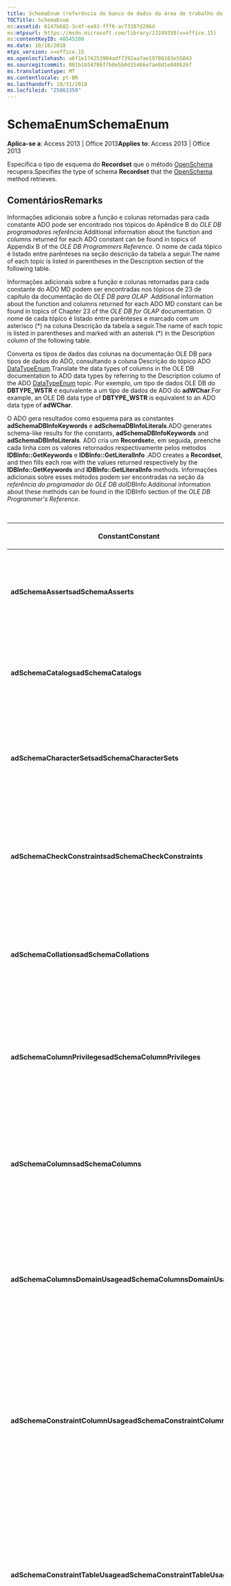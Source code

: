 ```yaml
---
title: SchemaEnum (referência de banco de dados da área de trabalho do Access)
TOCTitle: SchemaEnum
ms:assetid: 6147b682-3c4f-ea91-fff6-ac73107d206d
ms:mtpsurl: https://msdn.microsoft.com/library/JJ249359(v=office.15)
ms:contentKeyID: 48545208
ms.date: 10/18/2018
mtps_version: v=office.15
ms.openlocfilehash: a6f1e174253904adf7392aa7ae19786103e55843
ms.sourcegitcommit: 801b1b54786f7b0e5b0d35466e7ae8d1e840b26f
ms.translationtype: MT
ms.contentlocale: pt-BR
ms.lasthandoff: 10/31/2018
ms.locfileid: "25863350"
---
```

# <a name="schemaenum"></a><span data-ttu-id="d23ba-102">SchemaEnum</span><span class="sxs-lookup"><span data-stu-id="d23ba-102">SchemaEnum</span></span>

<span data-ttu-id="d23ba-103">**Aplica-se a**: Access 2013 | Office 2013</span><span class="sxs-lookup"><span data-stu-id="d23ba-103">**Applies to**: Access 2013 | Office 2013</span></span>

<span data-ttu-id="d23ba-104">Especifica o tipo de esquema do **Recordset** que o método [OpenSchema](openschema-method-ado.md) recupera.</span><span class="sxs-lookup"><span data-stu-id="d23ba-104">Specifies the type of schema **Recordset** that the [OpenSchema](openschema-method-ado.md) method retrieves.</span></span>

## <a name="remarks"></a><span data-ttu-id="d23ba-105">Comentários</span><span class="sxs-lookup"><span data-stu-id="d23ba-105">Remarks</span></span>

<span data-ttu-id="d23ba-106">Informações adicionais sobre a função e colunas retornadas para cada constante ADO pode ser encontrado nos tópicos do Apêndice B do *OLE DB programadores referência*.</span><span class="sxs-lookup"><span data-stu-id="d23ba-106">Additional information about the function and columns returned for each ADO constant can be found in topics of Appendix B of the *OLE DB Programmers Reference*.</span></span> <span data-ttu-id="d23ba-107">O nome de cada tópico é listado entre parênteses na seção descrição da tabela a seguir.</span><span class="sxs-lookup"><span data-stu-id="d23ba-107">The name of each topic is listed in parentheses in the Description section of the following table.</span></span>

<span data-ttu-id="d23ba-108">Informações adicionais sobre a função e colunas retornadas para cada constante do ADO MD podem ser encontradas nos tópicos de 23 de capítulo da documentação do *OLE DB para OLAP* .</span><span class="sxs-lookup"><span data-stu-id="d23ba-108">Additional information about the function and columns returned for each ADO MD constant can be found in topics of Chapter 23 of the *OLE DB for OLAP* documentation.</span></span> <span data-ttu-id="d23ba-109">O nome de cada tópico é listado entre parênteses e marcado com um asterisco (\*) na coluna Descrição da tabela a seguir.</span><span class="sxs-lookup"><span data-stu-id="d23ba-109">The name of each topic is listed in parentheses and marked with an asterisk (\*) in the Description column of the following table.</span></span>

<span data-ttu-id="d23ba-110">Converta os tipos de dados das colunas na documentação OLE DB para tipos de dados do ADO, consultando a coluna Descrição do tópico ADO [DataTypeEnum](datatypeenum.md).</span><span class="sxs-lookup"><span data-stu-id="d23ba-110">Translate the data types of columns in the OLE DB documentation to ADO data types by referring to the Description column of the ADO [DataTypeEnum](datatypeenum.md) topic.</span></span> <span data-ttu-id="d23ba-111">Por exemplo, um tipo de dados OLE DB do **DBTYPE\_WSTR** é equivalente a um tipo de dados de ADO do **adWChar**.</span><span class="sxs-lookup"><span data-stu-id="d23ba-111">For example, an OLE DB data type of **DBTYPE\_WSTR** is equivalent to an ADO data type of **adWChar**.</span></span>

<span data-ttu-id="d23ba-112">O ADO gera resultados como esquema para as constantes **adSchemaDBInfoKeywords** e **adSchemaDBInfoLiterals**.</span><span class="sxs-lookup"><span data-stu-id="d23ba-112">ADO generates schema-like results for the constants, **adSchemaDBInfoKeywords** and **adSchemaDBInfoLiterals**.</span></span> <span data-ttu-id="d23ba-113">ADO cria um **Recordset**e, em seguida, preenche cada linha com os valores retornados respectivamente pelos métodos **IDBInfo::GetKeywords** e **IDBInfo::GetLiteralInfo** .</span><span class="sxs-lookup"><span data-stu-id="d23ba-113">ADO creates a **Recordset**, and then fills each row with the values returned respectively by the **IDBInfo::GetKeywords** and **IDBInfo::GetLiteralInfo** methods.</span></span> <span data-ttu-id="d23ba-114">Informações adicionais sobre esses métodos podem ser encontradas na seção da *referência do programador do OLE DB do*IDBInfo.</span><span class="sxs-lookup"><span data-stu-id="d23ba-114">Additional information about these methods can be found in the IDBInfo section of the *OLE DB Programmer's Reference*.</span></span>

<br/>

<table>
<colgroup>
<col style="width: 25%" />
<col style="width: 25%" />
<col style="width: 25%" />
<col style="width: 25%" />
</colgroup>
<thead>
<tr class="header">
<th><p><span data-ttu-id="d23ba-115">Constant</span><span class="sxs-lookup"><span data-stu-id="d23ba-115">Constant</span></span></p></th>
<th><p><span data-ttu-id="d23ba-116">Valor</span><span class="sxs-lookup"><span data-stu-id="d23ba-116">Value</span></span></p></th>
<th><p><span data-ttu-id="d23ba-117">Descrição</span><span class="sxs-lookup"><span data-stu-id="d23ba-117">Description</span></span></p></th>
<th><p><span data-ttu-id="d23ba-118">Colunas de restrição</span><span class="sxs-lookup"><span data-stu-id="d23ba-118">Constraint columns</span></span></p></th>
</tr>
</thead>
<tbody>
<tr class="odd">
<td><p><span data-ttu-id="d23ba-119"><strong>adSchemaAsserts</strong></span><span class="sxs-lookup"><span data-stu-id="d23ba-119"><strong>adSchemaAsserts</strong></span></span></p></td>
<td><p><span data-ttu-id="d23ba-120">0</span><span class="sxs-lookup"><span data-stu-id="d23ba-120">0</span></span></p></td>
<td><p><span data-ttu-id="d23ba-121">Retorna as asserções definidas no catálogo, pertencentes a um usuário específico.
</span><span class="sxs-lookup"><span data-stu-id="d23ba-121">Returns the assertions defined in the catalog that are owned by a given user.</span></span> <span data-ttu-id="d23ba-122">(Conjunto de linhas ASSERTIONS)</span><span class="sxs-lookup"><span data-stu-id="d23ba-122">(ASSERTIONS Rowset)</span></span></p></td>
<td><p><span data-ttu-id="d23ba-123">CONSTRAINT_CATALOG</span><span class="sxs-lookup"><span data-stu-id="d23ba-123">CONSTRAINT_CATALOG</span></span><br />
<span data-ttu-id="d23ba-124">CONSTRAINT_SCHEMA</span><span class="sxs-lookup"><span data-stu-id="d23ba-124">CONSTRAINT_SCHEMA</span></span><br />
<span data-ttu-id="d23ba-125">CONSTRAINT_NAME</span><span class="sxs-lookup"><span data-stu-id="d23ba-125">CONSTRAINT_NAME</span></span></p></td>
</tr>
<tr class="even">
<td><p><span data-ttu-id="d23ba-126"><strong>adSchemaCatalogs</strong></span><span class="sxs-lookup"><span data-stu-id="d23ba-126"><strong>adSchemaCatalogs</strong></span></span></p></td>
<td><p><span data-ttu-id="d23ba-127">1</span><span class="sxs-lookup"><span data-stu-id="d23ba-127">1</span></span></p></td>
<td><p><span data-ttu-id="d23ba-128">Retorna os atributos físicos associados aos catálogos acessíveis do DBMS.
</span><span class="sxs-lookup"><span data-stu-id="d23ba-128">Returns the physical attributes associated with catalogs accessible from the DBMS.</span></span> <span data-ttu-id="d23ba-129">(Conjunto de linhas CATALOGS)</span><span class="sxs-lookup"><span data-stu-id="d23ba-129">(CATALOGS Rowset)</span></span></p></td>
<td><p><span data-ttu-id="d23ba-130">CATALOG_NAME</span><span class="sxs-lookup"><span data-stu-id="d23ba-130">CATALOG_NAME</span></span></p></td>
</tr>
<tr class="odd">
<td><p><span data-ttu-id="d23ba-131"><strong>adSchemaCharacterSets</strong></span><span class="sxs-lookup"><span data-stu-id="d23ba-131"><strong>adSchemaCharacterSets</strong></span></span></p></td>
<td><p><span data-ttu-id="d23ba-132">2</span><span class="sxs-lookup"><span data-stu-id="d23ba-132">2</span></span></p></td>
<td><p><span data-ttu-id="d23ba-133">Retorna os conjuntos de caracteres definidos no catálogo que estão acessíveis para um determinado usuário.
</span><span class="sxs-lookup"><span data-stu-id="d23ba-133">Returns the character sets defined in the catalog that are accessible to a given user.</span></span> <span data-ttu-id="d23ba-134">(Conjunto de linhas CHARACTER_SETS)</span><span class="sxs-lookup"><span data-stu-id="d23ba-134">(CHARACTER_SETS Rowset)</span></span></p></td>
<td><p><span data-ttu-id="d23ba-135">CHARACTER_SET_CATALOG</span><span class="sxs-lookup"><span data-stu-id="d23ba-135">CHARACTER_SET_CATALOG</span></span><br />
<span data-ttu-id="d23ba-136">CHARACTER_SET_SCHEMA</span><span class="sxs-lookup"><span data-stu-id="d23ba-136">CHARACTER_SET_SCHEMA</span></span><br />
<span data-ttu-id="d23ba-137">CHARACTER_SET_NAME</span><span class="sxs-lookup"><span data-stu-id="d23ba-137">CHARACTER_SET_NAME</span></span></p></td>
</tr>
<tr class="even">
<td><p><span data-ttu-id="d23ba-138"><strong>adSchemaCheckConstraints</strong></span><span class="sxs-lookup"><span data-stu-id="d23ba-138"><strong>adSchemaCheckConstraints</strong></span></span></p></td>
<td><p><span data-ttu-id="d23ba-139">5</span><span class="sxs-lookup"><span data-stu-id="d23ba-139">5</span></span></p></td>
<td><p><span data-ttu-id="d23ba-140">Retorna as restrições de verificação definidas no catálogo, pertencentes a um usuário específico.
</span><span class="sxs-lookup"><span data-stu-id="d23ba-140">Returns the check constraints defined in the catalog that are owned by a given user.</span></span> <span data-ttu-id="d23ba-141">(Conjunto de linhas CHECK_CONSTRAINTS)</span><span class="sxs-lookup"><span data-stu-id="d23ba-141">(CHECK_CONSTRAINTS Rowset)</span></span></p></td>
<td><p><span data-ttu-id="d23ba-142">CONSTRAINT_CATALOG</span><span class="sxs-lookup"><span data-stu-id="d23ba-142">CONSTRAINT_CATALOG</span></span><br />
<span data-ttu-id="d23ba-143">CONSTRAINT_SCHEMA</span><span class="sxs-lookup"><span data-stu-id="d23ba-143">CONSTRAINT_SCHEMA</span></span><br />
<span data-ttu-id="d23ba-144">CONSTRAINT_NAME</span><span class="sxs-lookup"><span data-stu-id="d23ba-144">CONSTRAINT_NAME</span></span></p></td>
</tr>
<tr class="odd">
<td><p><span data-ttu-id="d23ba-145"><strong>adSchemaCollations</strong></span><span class="sxs-lookup"><span data-stu-id="d23ba-145"><strong>adSchemaCollations</strong></span></span></p></td>
<td><p><span data-ttu-id="d23ba-146">3</span><span class="sxs-lookup"><span data-stu-id="d23ba-146">3</span></span></p></td>
<td><p><span data-ttu-id="d23ba-147">Retorna as coleções de caracteres definidas no catálogo que estão acessíveis para um determinado usuário.
</span><span class="sxs-lookup"><span data-stu-id="d23ba-147">Returns the character collations defined in the catalog that are accessible to a given user.</span></span> <span data-ttu-id="d23ba-148">(Conjunto de linhas COLLATIONS)</span><span class="sxs-lookup"><span data-stu-id="d23ba-148">(COLLATIONS Rowset)</span></span></p></td>
<td><p><span data-ttu-id="d23ba-149">COLLATION_CATALOG</span><span class="sxs-lookup"><span data-stu-id="d23ba-149">COLLATION_CATALOG</span></span><br />
<span data-ttu-id="d23ba-150">COLLATION_SCHEMA</span><span class="sxs-lookup"><span data-stu-id="d23ba-150">COLLATION_SCHEMA</span></span><br />
<span data-ttu-id="d23ba-151">COLLATION_NAME</span><span class="sxs-lookup"><span data-stu-id="d23ba-151">COLLATION_NAME</span></span></p></td>
</tr>
<tr class="even">
<td><p><span data-ttu-id="d23ba-152"><strong>adSchemaColumnPrivileges</strong></span><span class="sxs-lookup"><span data-stu-id="d23ba-152"><strong>adSchemaColumnPrivileges</strong></span></span></p></td>
<td><p><span data-ttu-id="d23ba-153">13</span><span class="sxs-lookup"><span data-stu-id="d23ba-153">13</span></span></p></td>
<td><p><span data-ttu-id="d23ba-154">Retorna, nas colunas das tabelas definidas no catálogo, os privilégios que estão disponíveis para um determinado usuário ou foram concedidos a ele.
</span><span class="sxs-lookup"><span data-stu-id="d23ba-154">Returns the privileges on columns of tables defined in the catalog that are available to, or granted by, a given user.</span></span> <span data-ttu-id="d23ba-155">(Conjunto de linhas COLUMN_PRIVILEGES)</span><span class="sxs-lookup"><span data-stu-id="d23ba-155">(COLUMN_PRIVILEGES Rowset)</span></span></p></td>
<td><p><span data-ttu-id="d23ba-156">TABLE_CATALOG</span><span class="sxs-lookup"><span data-stu-id="d23ba-156">TABLE_CATALOG</span></span><br />
<span data-ttu-id="d23ba-157">TABLE_SCHEMA</span><span class="sxs-lookup"><span data-stu-id="d23ba-157">TABLE_SCHEMA</span></span><br />
<span data-ttu-id="d23ba-158">TABLE_NAME</span><span class="sxs-lookup"><span data-stu-id="d23ba-158">TABLE_NAME</span></span><br />
<span data-ttu-id="d23ba-159">NOME DA COLUNA</span><span class="sxs-lookup"><span data-stu-id="d23ba-159">COLUMN_NAME</span></span><br />
<span data-ttu-id="d23ba-160">CONCEDEROU</span><span class="sxs-lookup"><span data-stu-id="d23ba-160">GRANTOR</span></span><br />
<span data-ttu-id="d23ba-161">RECEBEDOR DA PERMISSÃO</span><span class="sxs-lookup"><span data-stu-id="d23ba-161">GRANTEE</span></span></p></td>
</tr>
<tr class="odd">
<td><p><span data-ttu-id="d23ba-162"><strong>adSchemaColumns</strong></span><span class="sxs-lookup"><span data-stu-id="d23ba-162"><strong>adSchemaColumns</strong></span></span></p></td>
<td><p><span data-ttu-id="d23ba-163">4</span><span class="sxs-lookup"><span data-stu-id="d23ba-163">4</span></span></p></td>
<td><p><span data-ttu-id="d23ba-164">Retorna as colunas das tabelas (inclusive as exibições) definidas no catálogo que estão acessíveis para um determinado usuário.
</span><span class="sxs-lookup"><span data-stu-id="d23ba-164">Returns the columns of tables (including views) defined in the catalog that are accessible to a given user.</span></span> <span data-ttu-id="d23ba-165">(Conjunto de linhas COLUMNS)</span><span class="sxs-lookup"><span data-stu-id="d23ba-165">(COLUMNS Rowset)</span></span></p></td>
<td><p><span data-ttu-id="d23ba-166">TABLE_CATALOG</span><span class="sxs-lookup"><span data-stu-id="d23ba-166">TABLE_CATALOG</span></span><br />
<span data-ttu-id="d23ba-167">TABLE_SCHEMA</span><span class="sxs-lookup"><span data-stu-id="d23ba-167">TABLE_SCHEMA</span></span><br />
<span data-ttu-id="d23ba-168">TABLE_NAME</span><span class="sxs-lookup"><span data-stu-id="d23ba-168">TABLE_NAME</span></span><br />
<span data-ttu-id="d23ba-169">NOME DA COLUNA</span><span class="sxs-lookup"><span data-stu-id="d23ba-169">COLUMN_NAME</span></span></p></td>
</tr>
<tr class="even">
<td><p><span data-ttu-id="d23ba-170"><strong>adSchemaColumnsDomainUsage</strong></span><span class="sxs-lookup"><span data-stu-id="d23ba-170"><strong>adSchemaColumnsDomainUsage</strong></span></span></p></td>
<td><p><span data-ttu-id="d23ba-171">11</span><span class="sxs-lookup"><span data-stu-id="d23ba-171">11</span></span></p></td>
<td><p><span data-ttu-id="d23ba-172">Retorna as colunas definidas no catálogo que são dependentes de um domínio definido no catálogo e pertencem a um determinado usuário.
</span><span class="sxs-lookup"><span data-stu-id="d23ba-172">Returns the columns defined in the catalog that are dependent on a domain defined in the catalog and owned by a given user.</span></span> <span data-ttu-id="d23ba-173">(Conjunto de linhas COLUMN_DOMAIN_USAGE)</span><span class="sxs-lookup"><span data-stu-id="d23ba-173">(COLUMN_DOMAIN_USAGE Rowset)</span></span></p></td>
<td><p><span data-ttu-id="d23ba-174">DOMAIN_CATALOG</span><span class="sxs-lookup"><span data-stu-id="d23ba-174">DOMAIN_CATALOG</span></span><br />
<span data-ttu-id="d23ba-175">DOMAIN_SCHEMA</span><span class="sxs-lookup"><span data-stu-id="d23ba-175">DOMAIN_SCHEMA</span></span><br />
<span data-ttu-id="d23ba-176">NOME_DO_DOMÍNIO</span><span class="sxs-lookup"><span data-stu-id="d23ba-176">DOMAIN_NAME</span></span><br />
<span data-ttu-id="d23ba-177">NOME DA COLUNA</span><span class="sxs-lookup"><span data-stu-id="d23ba-177">COLUMN_NAME</span></span></p></td>
</tr>
<tr class="odd">
<td><p><span data-ttu-id="d23ba-178"><strong>adSchemaConstraintColumnUsage</strong></span><span class="sxs-lookup"><span data-stu-id="d23ba-178"><strong>adSchemaConstraintColumnUsage</strong></span></span></p></td>
<td><p><span data-ttu-id="d23ba-179">6</span><span class="sxs-lookup"><span data-stu-id="d23ba-179">6</span></span></p></td>
<td><p><span data-ttu-id="d23ba-180">Retorna as colunas usadas por restrições de referência, restrições exclusivas, restrições de verificação e asserções, definidas no catálogo e pertencentes a um usuário específico.
</span><span class="sxs-lookup"><span data-stu-id="d23ba-180">Returns the columns used by referential constraints, unique constraints, check constraints, and assertions, defined in the catalog and owned by a given user.</span></span> <span data-ttu-id="d23ba-181">(Conjunto de linhas CONSTRAINT_COLUMN_USAGE)</span><span class="sxs-lookup"><span data-stu-id="d23ba-181">(CONSTRAINT_COLUMN_USAGE Rowset)</span></span></p></td>
<td><p><span data-ttu-id="d23ba-182">TABLE_CATALOG</span><span class="sxs-lookup"><span data-stu-id="d23ba-182">TABLE_CATALOG</span></span><br />
<span data-ttu-id="d23ba-183">TABLE_SCHEMA</span><span class="sxs-lookup"><span data-stu-id="d23ba-183">TABLE_SCHEMA</span></span><br />
<span data-ttu-id="d23ba-184">TABLE_NAME</span><span class="sxs-lookup"><span data-stu-id="d23ba-184">TABLE_NAME</span></span><br />
<span data-ttu-id="d23ba-185">NOME DA COLUNA</span><span class="sxs-lookup"><span data-stu-id="d23ba-185">COLUMN_NAME</span></span></p></td>
</tr>
<tr class="even">
<td><p><span data-ttu-id="d23ba-186"><strong>adSchemaConstraintTableUsage</strong></span><span class="sxs-lookup"><span data-stu-id="d23ba-186"><strong>adSchemaConstraintTableUsage</strong></span></span></p></td>
<td><p><span data-ttu-id="d23ba-187">7</span><span class="sxs-lookup"><span data-stu-id="d23ba-187">7</span></span></p></td>
<td><p><span data-ttu-id="d23ba-188">Retorna as tabelas usadas por restrições de referência, restrições exclusivas, restrições de verificação e asserções, definidas no catálogo e pertencentes a um usuário específico.
</span><span class="sxs-lookup"><span data-stu-id="d23ba-188">Returns the tables that are used by referential constraints, unique constraints, check constraints, and assertions defined in the catalog and owned by a given user.</span></span> <span data-ttu-id="d23ba-189">(Conjunto de linhas CONSTRAINT_TABLE_USAGE)</span><span class="sxs-lookup"><span data-stu-id="d23ba-189">(CONSTRAINT_TABLE_USAGE Rowset)</span></span></p></td>
<td><p><span data-ttu-id="d23ba-190">TABLE_CATALOG</span><span class="sxs-lookup"><span data-stu-id="d23ba-190">TABLE_CATALOG</span></span><br />
<span data-ttu-id="d23ba-191">TABLE_SCHEMA</span><span class="sxs-lookup"><span data-stu-id="d23ba-191">TABLE_SCHEMA</span></span><br />
<span data-ttu-id="d23ba-192">TABLE_NAME</span><span class="sxs-lookup"><span data-stu-id="d23ba-192">TABLE_NAME</span></span></p></td>
</tr>
<tr class="odd">
<td><p><span data-ttu-id="d23ba-193"><strong>adSchemaCubes</strong></span><span class="sxs-lookup"><span data-stu-id="d23ba-193"><strong>adSchemaCubes</strong></span></span></p></td>
<td><p><span data-ttu-id="d23ba-194">32</span><span class="sxs-lookup"><span data-stu-id="d23ba-194">32</span></span></p></td>
<td><p><span data-ttu-id="d23ba-195">Retorna informações sobre os cubos disponíveis em um esquema (ou o catálogo se o provedor não oferecer suporte a esquemas).
</span><span class="sxs-lookup"><span data-stu-id="d23ba-195">Returns information about the available cubes in a schema (or the catalog, if the provider does not support schemas).</span></span> <span data-ttu-id="d23ba-196">(Conjunto de linhas CUBES\*)</span><span class="sxs-lookup"><span data-stu-id="d23ba-196">(CUBES Rowset\*)</span></span></p></td>
<td><p><span data-ttu-id="d23ba-197">CATALOG_NAME</span><span class="sxs-lookup"><span data-stu-id="d23ba-197">CATALOG_NAME</span></span><br />
<span data-ttu-id="d23ba-198">SCHEMA_NAME</span><span class="sxs-lookup"><span data-stu-id="d23ba-198">SCHEMA_NAME</span></span><br />
<span data-ttu-id="d23ba-199">CUBE_NAME</span><span class="sxs-lookup"><span data-stu-id="d23ba-199">CUBE_NAME</span></span></p></td>
</tr>
<tr class="even">
<td><p><span data-ttu-id="d23ba-200"><strong>adSchemaDBInfoKeywords</strong></span><span class="sxs-lookup"><span data-stu-id="d23ba-200"><strong>adSchemaDBInfoKeywords</strong></span></span></p></td>
<td><p><span data-ttu-id="d23ba-201">30</span><span class="sxs-lookup"><span data-stu-id="d23ba-201">30</span></span></p></td>
<td><p><span data-ttu-id="d23ba-202">Retorna uma lista de palavras-chave específicas do provedor.
</span><span class="sxs-lookup"><span data-stu-id="d23ba-202">Returns a list of provider-specific keywords.</span></span> <span data-ttu-id="d23ba-203">(IDBInfo::GetKeywords \*)</span><span class="sxs-lookup"><span data-stu-id="d23ba-203">(IDBInfo::GetKeywords \*)</span></span></p></td>
<td><p><span data-ttu-id="d23ba-204">&lt;Nenhum&gt;</span><span class="sxs-lookup"><span data-stu-id="d23ba-204">&lt;None&gt;</span></span></p></td>
</tr>
<tr class="odd">
<td><p><span data-ttu-id="d23ba-205"><strong>adSchemaDBInfoLiterals</strong></span><span class="sxs-lookup"><span data-stu-id="d23ba-205"><strong>adSchemaDBInfoLiterals</strong></span></span></p></td>
<td><p><span data-ttu-id="d23ba-206">31</span><span class="sxs-lookup"><span data-stu-id="d23ba-206">31</span></span></p></td>
<td><p><span data-ttu-id="d23ba-207">Retorna uma lista de literais específicos do provedor utilizados em comandos de texto.
</span><span class="sxs-lookup"><span data-stu-id="d23ba-207">Returns a list of provider-specific literals used in text commands.</span></span> <span data-ttu-id="d23ba-208">(IDBInfo::GetLiteralInfo \*)</span><span class="sxs-lookup"><span data-stu-id="d23ba-208">(IDBInfo::GetLiteralInfo \*)</span></span></p></td>
<td><p><span data-ttu-id="d23ba-209">&lt;Nenhum&gt;</span><span class="sxs-lookup"><span data-stu-id="d23ba-209">&lt;None&gt;</span></span></p></td>
</tr>
<tr class="even">
<td><p><span data-ttu-id="d23ba-210"><strong>adSchemaDimensions</strong></span><span class="sxs-lookup"><span data-stu-id="d23ba-210"><strong>adSchemaDimensions</strong></span></span></p></td>
<td><p><span data-ttu-id="d23ba-211">33</span><span class="sxs-lookup"><span data-stu-id="d23ba-211">33</span></span></p></td>
<td><p><span data-ttu-id="d23ba-212">Retorna informações sobre as dimensões em um cubo específico.</span><span class="sxs-lookup"><span data-stu-id="d23ba-212">Returns information about the dimensions in a given cube.</span></span> <span data-ttu-id="d23ba-213">Ele tem uma linha para cada dimensão.</span><span class="sxs-lookup"><span data-stu-id="d23ba-213">It has one row for each dimension.</span></span> <span data-ttu-id="d23ba-214">(Conjunto de linhas DIMENSIONS\*)</span><span class="sxs-lookup"><span data-stu-id="d23ba-214">(DIMENSIONS Rowset \*)</span></span></p></td>
<td><p><span data-ttu-id="d23ba-215">CATALOG_NAME</span><span class="sxs-lookup"><span data-stu-id="d23ba-215">CATALOG_NAME</span></span><br />
<span data-ttu-id="d23ba-216">SCHEMA_NAME</span><span class="sxs-lookup"><span data-stu-id="d23ba-216">SCHEMA_NAME</span></span><br />
<span data-ttu-id="d23ba-217">CUBE_NAME</span><span class="sxs-lookup"><span data-stu-id="d23ba-217">CUBE_NAME</span></span><br />
<span data-ttu-id="d23ba-218">DIMENSION_NAME</span><span class="sxs-lookup"><span data-stu-id="d23ba-218">DIMENSION_NAME</span></span><br />
<span data-ttu-id="d23ba-219">DIMENSION_UNIQUE_NAME</span><span class="sxs-lookup"><span data-stu-id="d23ba-219">DIMENSION_UNIQUE_NAME</span></span></p></td>
</tr>
<tr class="odd">
<td><p><span data-ttu-id="d23ba-220"><strong>adSchemaForeignKeys</strong></span><span class="sxs-lookup"><span data-stu-id="d23ba-220"><strong>adSchemaForeignKeys</strong></span></span></p></td>
<td><p><span data-ttu-id="d23ba-221">27</span><span class="sxs-lookup"><span data-stu-id="d23ba-221">27</span></span></p></td>
<td><p><span data-ttu-id="d23ba-222">Retorna as colunas de chave estrangeira definidas no catálogo por um determinado usuário.
</span><span class="sxs-lookup"><span data-stu-id="d23ba-222">Returns the foreign key columns defined in the catalog by a given user.</span></span> <span data-ttu-id="d23ba-223">(Conjunto de linhas FOREIGN_KEYS)</span><span class="sxs-lookup"><span data-stu-id="d23ba-223">(FOREIGN_KEYS Rowset)</span></span></p></td>
<td><p><span data-ttu-id="d23ba-224">PK_TABLE_CATALOG</span><span class="sxs-lookup"><span data-stu-id="d23ba-224">PK_TABLE_CATALOG</span></span><br />
<span data-ttu-id="d23ba-225">PK_TABLE_SCHEMA</span><span class="sxs-lookup"><span data-stu-id="d23ba-225">PK_TABLE_SCHEMA</span></span><br />
<span data-ttu-id="d23ba-226">PK_TABLE_NAME</span><span class="sxs-lookup"><span data-stu-id="d23ba-226">PK_TABLE_NAME</span></span><br />
<span data-ttu-id="d23ba-227">FK_TABLE_CATALOG</span><span class="sxs-lookup"><span data-stu-id="d23ba-227">FK_TABLE_CATALOG</span></span><br />
<span data-ttu-id="d23ba-228">FK_TABLE_SCHEMA</span><span class="sxs-lookup"><span data-stu-id="d23ba-228">FK_TABLE_SCHEMA</span></span><br />
<span data-ttu-id="d23ba-229">FK_TABLE_NAME</span><span class="sxs-lookup"><span data-stu-id="d23ba-229">FK_TABLE_NAME</span></span></p></td>
</tr>
<tr class="even">
<td><p><span data-ttu-id="d23ba-230"><strong>adSchemaHierarchies</strong></span><span class="sxs-lookup"><span data-stu-id="d23ba-230"><strong>adSchemaHierarchies</strong></span></span></p></td>
<td><p><span data-ttu-id="d23ba-231">34</span><span class="sxs-lookup"><span data-stu-id="d23ba-231">34</span></span></p></td>
<td><p><span data-ttu-id="d23ba-232">Retorna informações sobre as hierarquias disponíveis em uma dimensão.
</span><span class="sxs-lookup"><span data-stu-id="d23ba-232">Returns information about the hierarchies available in a dimension.</span></span> <span data-ttu-id="d23ba-233">(Conjunto de linhas HIERARCHIES\*)</span><span class="sxs-lookup"><span data-stu-id="d23ba-233">(HIERARCHIES Rowset \*)</span></span></p></td>
<td><p><span data-ttu-id="d23ba-234">CATALOG_NAME</span><span class="sxs-lookup"><span data-stu-id="d23ba-234">CATALOG_NAME</span></span><br />
<span data-ttu-id="d23ba-235">SCHEMA_NAME</span><span class="sxs-lookup"><span data-stu-id="d23ba-235">SCHEMA_NAME</span></span><br />
<span data-ttu-id="d23ba-236">CUBE_NAME</span><span class="sxs-lookup"><span data-stu-id="d23ba-236">CUBE_NAME</span></span><br />
<span data-ttu-id="d23ba-237">DIMENSION_UNIQUE_NAME</span><span class="sxs-lookup"><span data-stu-id="d23ba-237">DIMENSION_UNIQUE_NAME</span></span><br />
<span data-ttu-id="d23ba-238">HIERARCHY_NAME</span><span class="sxs-lookup"><span data-stu-id="d23ba-238">HIERARCHY_NAME</span></span><br />
<span data-ttu-id="d23ba-239">HIERARCHY_UNIQUE_NAME</span><span class="sxs-lookup"><span data-stu-id="d23ba-239">HIERARCHY_UNIQUE_NAME</span></span></p></td>
</tr>
<tr class="odd">
<td><p><span data-ttu-id="d23ba-240"><strong>adSchemaIndexes</strong></span><span class="sxs-lookup"><span data-stu-id="d23ba-240"><strong>adSchemaIndexes</strong></span></span></p></td>
<td><p><span data-ttu-id="d23ba-241">12</span><span class="sxs-lookup"><span data-stu-id="d23ba-241">12</span></span></p></td>
<td><p><span data-ttu-id="d23ba-242">Retorna os índices definidos no catálogo, pertencentes a um usuário específico.
</span><span class="sxs-lookup"><span data-stu-id="d23ba-242">Returns the indexes defined in the catalog that are owned by a given user.</span></span> <span data-ttu-id="d23ba-243">(Conjunto de linhas INDEXES)</span><span class="sxs-lookup"><span data-stu-id="d23ba-243">(INDEXES Rowset)</span></span></p></td>
<td><p><span data-ttu-id="d23ba-244">TABLE_CATALOG</span><span class="sxs-lookup"><span data-stu-id="d23ba-244">TABLE_CATALOG</span></span><br />
<span data-ttu-id="d23ba-245">TABLE_SCHEMA</span><span class="sxs-lookup"><span data-stu-id="d23ba-245">TABLE_SCHEMA</span></span><br />
<span data-ttu-id="d23ba-246">INDEX_NAME</span><span class="sxs-lookup"><span data-stu-id="d23ba-246">INDEX_NAME</span></span><br />
<span data-ttu-id="d23ba-247">TIPO</span><span class="sxs-lookup"><span data-stu-id="d23ba-247">TYPE</span></span><br />
<span data-ttu-id="d23ba-248">TABLE_NAME</span><span class="sxs-lookup"><span data-stu-id="d23ba-248">TABLE_NAME</span></span></p></td>
</tr>
<tr class="even">
<td><p><span data-ttu-id="d23ba-249"><strong>adSchemaKeyColumnUsage</strong></span><span class="sxs-lookup"><span data-stu-id="d23ba-249"><strong>adSchemaKeyColumnUsage</strong></span></span></p></td>
<td><p><span data-ttu-id="d23ba-250">8</span><span class="sxs-lookup"><span data-stu-id="d23ba-250">8</span></span></p></td>
<td><p><span data-ttu-id="d23ba-251">Retorna as colunas definidas no catálogo, restritas a chaves por um usuário específico.
</span><span class="sxs-lookup"><span data-stu-id="d23ba-251">Returns the columns defined in the catalog that are constrained as keys by a given user.</span></span> <span data-ttu-id="d23ba-252">(Conjunto de linhas KEY_COLUMN_USAGE)</span><span class="sxs-lookup"><span data-stu-id="d23ba-252">(KEY_COLUMN_USAGE Rowset)</span></span></p></td>
<td><p><span data-ttu-id="d23ba-253">CONSTRAINT_CATALOG</span><span class="sxs-lookup"><span data-stu-id="d23ba-253">CONSTRAINT_CATALOG</span></span><br />
<span data-ttu-id="d23ba-254">CONSTRAINT_SCHEMA</span><span class="sxs-lookup"><span data-stu-id="d23ba-254">CONSTRAINT_SCHEMA</span></span><br />
<span data-ttu-id="d23ba-255">CONSTRAINT_NAME</span><span class="sxs-lookup"><span data-stu-id="d23ba-255">CONSTRAINT_NAME</span></span><br />
<span data-ttu-id="d23ba-256">TABLE_CATALOG</span><span class="sxs-lookup"><span data-stu-id="d23ba-256">TABLE_CATALOG</span></span><br />
<span data-ttu-id="d23ba-257">TABLE_SCHEMA</span><span class="sxs-lookup"><span data-stu-id="d23ba-257">TABLE_SCHEMA</span></span><br />
<span data-ttu-id="d23ba-258">TABLE_NAME</span><span class="sxs-lookup"><span data-stu-id="d23ba-258">TABLE_NAME</span></span><br />
<span data-ttu-id="d23ba-259">NOME DA COLUNA</span><span class="sxs-lookup"><span data-stu-id="d23ba-259">COLUMN_NAME</span></span></p></td>
</tr>
<tr class="odd">
<td><p><span data-ttu-id="d23ba-260"><strong>adSchemaLevels</strong></span><span class="sxs-lookup"><span data-stu-id="d23ba-260"><strong>adSchemaLevels</strong></span></span></p></td>
<td><p><span data-ttu-id="d23ba-261">35</span><span class="sxs-lookup"><span data-stu-id="d23ba-261">35</span></span></p></td>
<td><p><span data-ttu-id="d23ba-262">Retorna informações sobre os níveis disponíveis em uma dimensão.
</span><span class="sxs-lookup"><span data-stu-id="d23ba-262">Returns information about the levels available in a dimension.</span></span> <span data-ttu-id="d23ba-263">(Conjunto de linhas LEVELS\*)</span><span class="sxs-lookup"><span data-stu-id="d23ba-263">(LEVELS Rowset\*)</span></span></p></td>
<td><p><span data-ttu-id="d23ba-264">CATALOG_NAME</span><span class="sxs-lookup"><span data-stu-id="d23ba-264">CATALOG_NAME</span></span><br />
<span data-ttu-id="d23ba-265">SCHEMA_NAME</span><span class="sxs-lookup"><span data-stu-id="d23ba-265">SCHEMA_NAME</span></span><br />
<span data-ttu-id="d23ba-266">CUBE_NAME</span><span class="sxs-lookup"><span data-stu-id="d23ba-266">CUBE_NAME</span></span><br />
<span data-ttu-id="d23ba-267">DIMENSION_UNIQUE_NAME</span><span class="sxs-lookup"><span data-stu-id="d23ba-267">DIMENSION_UNIQUE_NAME</span></span><br />
<span data-ttu-id="d23ba-268">HIERARCHY_UNIQUE_NAME</span><span class="sxs-lookup"><span data-stu-id="d23ba-268">HIERARCHY_UNIQUE_NAME</span></span><br />
<span data-ttu-id="d23ba-269">LEVEL_NAME</span><span class="sxs-lookup"><span data-stu-id="d23ba-269">LEVEL_NAME</span></span><br />
<span data-ttu-id="d23ba-270">LEVEL_UNIQUE_NAME</span><span class="sxs-lookup"><span data-stu-id="d23ba-270">LEVEL_UNIQUE_NAME</span></span></p></td>
</tr>
<tr class="even">
<td><p><span data-ttu-id="d23ba-271"><strong>adSchemaMeasures</strong></span><span class="sxs-lookup"><span data-stu-id="d23ba-271"><strong>adSchemaMeasures</strong></span></span></p></td>
<td><p><span data-ttu-id="d23ba-272">36</span><span class="sxs-lookup"><span data-stu-id="d23ba-272">36</span></span></p></td>
<td><p><span data-ttu-id="d23ba-273">Retorna informações sobre as medidas disponíveis.
</span><span class="sxs-lookup"><span data-stu-id="d23ba-273">Returns information about the available measures.</span></span> <span data-ttu-id="d23ba-274">(Conjunto de linhas MEASURES\*)</span><span class="sxs-lookup"><span data-stu-id="d23ba-274">(MEASURES Rowset \*)</span></span></p></td>
<td><p><span data-ttu-id="d23ba-275">CATALOG_NAME</span><span class="sxs-lookup"><span data-stu-id="d23ba-275">CATALOG_NAME</span></span><br />
<span data-ttu-id="d23ba-276">SCHEMA_NAME</span><span class="sxs-lookup"><span data-stu-id="d23ba-276">SCHEMA_NAME</span></span><br />
<span data-ttu-id="d23ba-277">CUBE_NAME</span><span class="sxs-lookup"><span data-stu-id="d23ba-277">CUBE_NAME</span></span><br />
<span data-ttu-id="d23ba-278">MEASURE_NAME</span><span class="sxs-lookup"><span data-stu-id="d23ba-278">MEASURE_NAME</span></span><br />
<span data-ttu-id="d23ba-279">MEASURE_UNIQUE_NAME</span><span class="sxs-lookup"><span data-stu-id="d23ba-279">MEASURE_UNIQUE_NAME</span></span></p></td>
</tr>
<tr class="odd">
<td><p><span data-ttu-id="d23ba-280"><strong>adSchemaMembers</strong></span><span class="sxs-lookup"><span data-stu-id="d23ba-280"><strong>adSchemaMembers</strong></span></span></p></td>
<td><p><span data-ttu-id="d23ba-281">38</span><span class="sxs-lookup"><span data-stu-id="d23ba-281">38</span></span></p></td>
<td><p><span data-ttu-id="d23ba-282">Retorna informações sobre os membros disponíveis.
</span><span class="sxs-lookup"><span data-stu-id="d23ba-282">Returns information about the available members.</span></span> <span data-ttu-id="d23ba-283">(Conjunto de linhas MEMBERS\*)</span><span class="sxs-lookup"><span data-stu-id="d23ba-283">(MEMBERS Rowset \*)</span></span></p></td>
<td><p><span data-ttu-id="d23ba-284">CATALOG_NAME</span><span class="sxs-lookup"><span data-stu-id="d23ba-284">CATALOG_NAME</span></span><br />
<span data-ttu-id="d23ba-285">SCHEMA_NAME</span><span class="sxs-lookup"><span data-stu-id="d23ba-285">SCHEMA_NAME</span></span><br />
<span data-ttu-id="d23ba-286">CUBE_NAME</span><span class="sxs-lookup"><span data-stu-id="d23ba-286">CUBE_NAME</span></span><br />
<span data-ttu-id="d23ba-287">DIMENSION_UNIQUE_NAME</span><span class="sxs-lookup"><span data-stu-id="d23ba-287">DIMENSION_UNIQUE_NAME</span></span><br />
<span data-ttu-id="d23ba-288">HIERARCHY_UNIQUE_NAME</span><span class="sxs-lookup"><span data-stu-id="d23ba-288">HIERARCHY_UNIQUE_NAME</span></span><br />
<span data-ttu-id="d23ba-289">LEVEL_UNIQUE_NAME</span><span class="sxs-lookup"><span data-stu-id="d23ba-289">LEVEL_UNIQUE_NAME</span></span><br />
<span data-ttu-id="d23ba-290">LEVEL_NUMBER</span><span class="sxs-lookup"><span data-stu-id="d23ba-290">LEVEL_NUMBER</span></span><br />
<span data-ttu-id="d23ba-291">MEMBER_NAME</span><span class="sxs-lookup"><span data-stu-id="d23ba-291">MEMBER_NAME</span></span><br />
<span data-ttu-id="d23ba-292">MEMBER_UNIQUE_NAME</span><span class="sxs-lookup"><span data-stu-id="d23ba-292">MEMBER_UNIQUE_NAME</span></span><br />
<span data-ttu-id="d23ba-293">MEMBER_CAPTION</span><span class="sxs-lookup"><span data-stu-id="d23ba-293">MEMBER_CAPTION</span></span><br />
<span data-ttu-id="d23ba-294">MEMBER_TYPE</span><span class="sxs-lookup"><span data-stu-id="d23ba-294">MEMBER_TYPE</span></span><br />
<span data-ttu-id="d23ba-295">O operador de árvore (para obter mais informações, consulte o OLE DB para a documentação do OLAP).</span><span class="sxs-lookup"><span data-stu-id="d23ba-295">Tree operator (For more information, see the OLE DB for OLAP documentation.)</span></span></p></td>
</tr>
<tr class="even">
<td><p><span data-ttu-id="d23ba-296"><strong>adSchemaPrimaryKeys</strong></span><span class="sxs-lookup"><span data-stu-id="d23ba-296"><strong>adSchemaPrimaryKeys</strong></span></span></p></td>
<td><p><span data-ttu-id="d23ba-297">28</span><span class="sxs-lookup"><span data-stu-id="d23ba-297">28</span></span></p></td>
<td><p><span data-ttu-id="d23ba-298">Retorna as colunas de chave principal definidas no catálogo por um determinado usuário.
</span><span class="sxs-lookup"><span data-stu-id="d23ba-298">Returns the primary key columns defined in the catalog by a given user.</span></span> <span data-ttu-id="d23ba-299">(Conjunto de linhas PRIMARY_KEYS)</span><span class="sxs-lookup"><span data-stu-id="d23ba-299">(PRIMARY_KEYS Rowset)</span></span></p></td>
<td><p><span data-ttu-id="d23ba-300">PK_TABLE_CATALOG</span><span class="sxs-lookup"><span data-stu-id="d23ba-300">PK_TABLE_CATALOG</span></span><br />
<span data-ttu-id="d23ba-301">PK_TABLE_SCHEMA</span><span class="sxs-lookup"><span data-stu-id="d23ba-301">PK_TABLE_SCHEMA</span></span><br />
<span data-ttu-id="d23ba-302">PK_TABLE_NAME</span><span class="sxs-lookup"><span data-stu-id="d23ba-302">PK_TABLE_NAME</span></span></p></td>
</tr>
<tr class="odd">
<td><p><span data-ttu-id="d23ba-303"><strong>adSchemaProcedureColumns</strong></span><span class="sxs-lookup"><span data-stu-id="d23ba-303"><strong>adSchemaProcedureColumns</strong></span></span></p></td>
<td><p><span data-ttu-id="d23ba-304">29</span><span class="sxs-lookup"><span data-stu-id="d23ba-304">29</span></span></p></td>
<td><p><span data-ttu-id="d23ba-305">Retorna informações sobre as colunas de conjuntos de linhas por procedimentos.
</span><span class="sxs-lookup"><span data-stu-id="d23ba-305">Returns information about the columns of rowsets returned by procedures.</span></span> <span data-ttu-id="d23ba-306">(Conjunto de linhas PROCEDURE_COLUMNS)</span><span class="sxs-lookup"><span data-stu-id="d23ba-306">(PROCEDURE_COLUMNS Rowset)</span></span></p></td>
<td><p><span data-ttu-id="d23ba-307">PROCEDURE_CATALOG</span><span class="sxs-lookup"><span data-stu-id="d23ba-307">PROCEDURE_CATALOG</span></span><br />
<span data-ttu-id="d23ba-308">PROCEDURE_SCHEMA</span><span class="sxs-lookup"><span data-stu-id="d23ba-308">PROCEDURE_SCHEMA</span></span><br />
<span data-ttu-id="d23ba-309">PROCEDURE_NAME</span><span class="sxs-lookup"><span data-stu-id="d23ba-309">PROCEDURE_NAME</span></span><br />
<span data-ttu-id="d23ba-310">NOME DA COLUNA</span><span class="sxs-lookup"><span data-stu-id="d23ba-310">COLUMN_NAME</span></span></p></td>
</tr>
<tr class="even">
<td><p><span data-ttu-id="d23ba-311"><strong>adSchemaProcedureParameters</strong></span><span class="sxs-lookup"><span data-stu-id="d23ba-311"><strong>adSchemaProcedureParameters</strong></span></span></p></td>
<td><p><span data-ttu-id="d23ba-312">26</span><span class="sxs-lookup"><span data-stu-id="d23ba-312">26</span></span></p></td>
<td><p><span data-ttu-id="d23ba-313">Retorna informações sobre parâmetros e códigos de retorno de procedimentos.
</span><span class="sxs-lookup"><span data-stu-id="d23ba-313">Returns information about the parameters and return codes of procedures.</span></span> <span data-ttu-id="d23ba-314">(Conjunto de linhas PROCEDURE_PARAMETERS)</span><span class="sxs-lookup"><span data-stu-id="d23ba-314">(PROCEDURE_PARAMETERS Rowset)</span></span></p></td>
<td><p><span data-ttu-id="d23ba-315">PROCEDURE_CATALOG</span><span class="sxs-lookup"><span data-stu-id="d23ba-315">PROCEDURE_CATALOG</span></span><br />
<span data-ttu-id="d23ba-316">PROCEDURE_SCHEMA</span><span class="sxs-lookup"><span data-stu-id="d23ba-316">PROCEDURE_SCHEMA</span></span><br />
<span data-ttu-id="d23ba-317">PROCEDURE_NAME</span><span class="sxs-lookup"><span data-stu-id="d23ba-317">PROCEDURE_NAME</span></span><br />
<span data-ttu-id="d23ba-318">NOME_DO</span><span class="sxs-lookup"><span data-stu-id="d23ba-318">PARAMETER_NAME</span></span></p></td>
</tr>
<tr class="odd">
<td><p><span data-ttu-id="d23ba-319"><strong>adSchemaProcedures</strong></span><span class="sxs-lookup"><span data-stu-id="d23ba-319"><strong>adSchemaProcedures</strong></span></span></p></td>
<td><p><span data-ttu-id="d23ba-320">16</span><span class="sxs-lookup"><span data-stu-id="d23ba-320">16</span></span></p></td>
<td><p><span data-ttu-id="d23ba-321">Retorna os procedimentos definidos no catálogo, pertencentes a um usuário específico.
</span><span class="sxs-lookup"><span data-stu-id="d23ba-321">Returns the procedures defined in the catalog that are owned by a given user.</span></span> <span data-ttu-id="d23ba-322">(Conjunto de linhas PROCEDURES)</span><span class="sxs-lookup"><span data-stu-id="d23ba-322">(PROCEDURES Rowset)</span></span></p></td>
<td><p><span data-ttu-id="d23ba-323">PROCEDURE_CATALOG</span><span class="sxs-lookup"><span data-stu-id="d23ba-323">PROCEDURE_CATALOG</span></span><br />
<span data-ttu-id="d23ba-324">PROCEDURE_SCHEMA</span><span class="sxs-lookup"><span data-stu-id="d23ba-324">PROCEDURE_SCHEMA</span></span><br />
<span data-ttu-id="d23ba-325">PROCEDURE_NAME</span><span class="sxs-lookup"><span data-stu-id="d23ba-325">PROCEDURE_NAME</span></span><br />
<span data-ttu-id="d23ba-326">PROCEDURE_TYPE</span><span class="sxs-lookup"><span data-stu-id="d23ba-326">PROCEDURE_TYPE</span></span></p></td>
</tr>
<tr class="even">
<td><p><span data-ttu-id="d23ba-327"><strong>adSchemaProperties</strong></span><span class="sxs-lookup"><span data-stu-id="d23ba-327"><strong>adSchemaProperties</strong></span></span></p></td>
<td><p><span data-ttu-id="d23ba-328">37</span><span class="sxs-lookup"><span data-stu-id="d23ba-328">37</span></span></p></td>
<td><p><span data-ttu-id="d23ba-329">Retorna informações sobre as propriedades disponíveis para cada nível de dimensão.
</span><span class="sxs-lookup"><span data-stu-id="d23ba-329">Returns information about the available properties for each level of the dimension.</span></span> <span data-ttu-id="d23ba-330">(Conjunto de linhas PROPERTIES\*)</span><span class="sxs-lookup"><span data-stu-id="d23ba-330">(PROPERTIES Rowset \*)</span></span></p></td>
<td><p><span data-ttu-id="d23ba-331">CATALOG_NAME</span><span class="sxs-lookup"><span data-stu-id="d23ba-331">CATALOG_NAME</span></span><br />
<span data-ttu-id="d23ba-332">SCHEMA_NAME</span><span class="sxs-lookup"><span data-stu-id="d23ba-332">SCHEMA_NAME</span></span><br />
<span data-ttu-id="d23ba-333">CUBE_NAME</span><span class="sxs-lookup"><span data-stu-id="d23ba-333">CUBE_NAME</span></span><br />
<span data-ttu-id="d23ba-334">DIMENSION_UNIQUE_NAME</span><span class="sxs-lookup"><span data-stu-id="d23ba-334">DIMENSION_UNIQUE_NAME</span></span><br />
<span data-ttu-id="d23ba-335">HIERARCHY_UNIQUE_NAME</span><span class="sxs-lookup"><span data-stu-id="d23ba-335">HIERARCHY_UNIQUE_NAME</span></span><br />
<span data-ttu-id="d23ba-336">LEVEL_UNIQUE_NAME</span><span class="sxs-lookup"><span data-stu-id="d23ba-336">LEVEL_UNIQUE_NAME</span></span><br />
<span data-ttu-id="d23ba-337">MEMBER_UNIQUE_NAME</span><span class="sxs-lookup"><span data-stu-id="d23ba-337">MEMBER_UNIQUE_NAME</span></span><br />
<span data-ttu-id="d23ba-338">PROPERTY_TYPE</span><span class="sxs-lookup"><span data-stu-id="d23ba-338">PROPERTY_TYPE</span></span><br />
<span data-ttu-id="d23ba-339">PROPERTY_NAME</span><span class="sxs-lookup"><span data-stu-id="d23ba-339">PROPERTY_NAME</span></span></p></td>
</tr>
<tr class="odd">
<td><p><span data-ttu-id="d23ba-340"><strong>adSchemaProviderSpecific</strong></span><span class="sxs-lookup"><span data-stu-id="d23ba-340"><strong>adSchemaProviderSpecific</strong></span></span></p></td>
<td><p><span data-ttu-id="d23ba-341">-1</span><span class="sxs-lookup"><span data-stu-id="d23ba-341">-1</span></span></p></td>
<td><p><span data-ttu-id="d23ba-342">Utilizada se o provedor define suas próprias consultas de esquema não padrão.</span><span class="sxs-lookup"><span data-stu-id="d23ba-342">Used if the provider defines its own nonstandard schema queries.</span></span></p></td>
<td><p><span data-ttu-id="d23ba-343">&lt;Provedor específico&gt;</span><span class="sxs-lookup"><span data-stu-id="d23ba-343">&lt;Provider specific&gt;</span></span></p></td>
</tr>
<tr class="even">
<td><p><span data-ttu-id="d23ba-344"><strong>adSchemaProviderTypes</strong></span><span class="sxs-lookup"><span data-stu-id="d23ba-344"><strong>adSchemaProviderTypes</strong></span></span></p></td>
<td><p><span data-ttu-id="d23ba-345">22</span><span class="sxs-lookup"><span data-stu-id="d23ba-345">22</span></span></p></td>
<td><p><span data-ttu-id="d23ba-346">Retorna os tipos de dados (base) aceitos pelo provedor de dados.
</span><span class="sxs-lookup"><span data-stu-id="d23ba-346">Returns the (base) data types supported by the data provider.</span></span> <span data-ttu-id="d23ba-347">(Conjunto de linhas PROVIDER_TYPES)</span><span class="sxs-lookup"><span data-stu-id="d23ba-347">(PROVIDER_TYPES Rowset)</span></span></p></td>
<td><p><span data-ttu-id="d23ba-348">DATA_TYPE</span><span class="sxs-lookup"><span data-stu-id="d23ba-348">DATA_TYPE</span></span><br />
<span data-ttu-id="d23ba-349">BEST_MATCH</span><span class="sxs-lookup"><span data-stu-id="d23ba-349">BEST_MATCH</span></span></p></td>
</tr>
<tr class="odd">
<td><p><span data-ttu-id="d23ba-350"><strong>AdSchemaReferentialConstraints</strong></span><span class="sxs-lookup"><span data-stu-id="d23ba-350"><strong>AdSchemaReferentialConstraints</strong></span></span></p></td>
<td><p><span data-ttu-id="d23ba-351">9</span><span class="sxs-lookup"><span data-stu-id="d23ba-351">9</span></span></p></td>
<td><p><span data-ttu-id="d23ba-352">Retorna as restrições de referência definidas no catálogo, pertencentes a um usuário específico.
</span><span class="sxs-lookup"><span data-stu-id="d23ba-352">Returns the referential constraints defined in the catalog that are owned by a given user.</span></span> <span data-ttu-id="d23ba-353">(Conjunto de linhas REFERENTIAL_CONSTRAINTS)</span><span class="sxs-lookup"><span data-stu-id="d23ba-353">(REFERENTIAL_CONSTRAINTS Rowset)</span></span></p></td>
<td><p><span data-ttu-id="d23ba-354">CONSTRAINT_CATALOG</span><span class="sxs-lookup"><span data-stu-id="d23ba-354">CONSTRAINT_CATALOG</span></span><br />
<span data-ttu-id="d23ba-355">CONSTRAINT_SCHEMA</span><span class="sxs-lookup"><span data-stu-id="d23ba-355">CONSTRAINT_SCHEMA</span></span><br />
<span data-ttu-id="d23ba-356">CONSTRAINT_NAME</span><span class="sxs-lookup"><span data-stu-id="d23ba-356">CONSTRAINT_NAME</span></span></p></td>
</tr>
<tr class="even">
<td><p><span data-ttu-id="d23ba-357"><strong>adSchemaSchemata</strong></span><span class="sxs-lookup"><span data-stu-id="d23ba-357"><strong>adSchemaSchemata</strong></span></span></p></td>
<td><p><span data-ttu-id="d23ba-358">17</span><span class="sxs-lookup"><span data-stu-id="d23ba-358">17</span></span></p></td>
<td><p><span data-ttu-id="d23ba-359">Retorna os esquemas (objetos de banco de dados) pertencentes a um usuário específico.
</span><span class="sxs-lookup"><span data-stu-id="d23ba-359">Returns the schemas (database objects) that are owned by a given user.</span></span> <span data-ttu-id="d23ba-360">(Conjunto de linhas SCHEMATA)</span><span class="sxs-lookup"><span data-stu-id="d23ba-360">(SCHEMATA Rowset)</span></span></p></td>
<td><p><span data-ttu-id="d23ba-361">CATALOG_NAME</span><span class="sxs-lookup"><span data-stu-id="d23ba-361">CATALOG_NAME</span></span><br />
<span data-ttu-id="d23ba-362">SCHEMA_NAME</span><span class="sxs-lookup"><span data-stu-id="d23ba-362">SCHEMA_NAME</span></span><br />
<span data-ttu-id="d23ba-363">SCHEMA_OWNER</span><span class="sxs-lookup"><span data-stu-id="d23ba-363">SCHEMA_OWNER</span></span></p></td>
</tr>
<tr class="odd">
<td><p><span data-ttu-id="d23ba-364"><strong>adSchemaSQLLanguages</strong></span><span class="sxs-lookup"><span data-stu-id="d23ba-364"><strong>adSchemaSQLLanguages</strong></span></span></p></td>
<td><p><span data-ttu-id="d23ba-365">18</span><span class="sxs-lookup"><span data-stu-id="d23ba-365">18</span></span></p></td>
<td><p><span data-ttu-id="d23ba-366">Retorna os níveis, as opções e os dialetos de conformidade aceitos pelos dados de processamento de implementação do SQL definidos no catálogo.
</span><span class="sxs-lookup"><span data-stu-id="d23ba-366">Returns the conformance levels, options, and dialects supported by the SQL-implementation processing data defined in the catalog.</span></span> <span data-ttu-id="d23ba-367">(Conjunto de linhas SQL_LANGUAGES)</span><span class="sxs-lookup"><span data-stu-id="d23ba-367">(SQL_LANGUAGES Rowset)</span></span></p></td>
<td><p><span data-ttu-id="d23ba-368">&lt;Nenhum&gt;</span><span class="sxs-lookup"><span data-stu-id="d23ba-368">&lt;None&gt;</span></span></p></td>
</tr>
<tr class="even">
<td><p><span data-ttu-id="d23ba-369"><strong>adSchemaStatistics</strong></span><span class="sxs-lookup"><span data-stu-id="d23ba-369"><strong>adSchemaStatistics</strong></span></span></p></td>
<td><p><span data-ttu-id="d23ba-370">19</span><span class="sxs-lookup"><span data-stu-id="d23ba-370">19</span></span></p></td>
<td><p><span data-ttu-id="d23ba-371">Retorna as estatísticas definidas no catálogo, pertencentes a um usuário específico.
</span><span class="sxs-lookup"><span data-stu-id="d23ba-371">Returns the statistics defined in the catalog that are owned by a given user.</span></span> <span data-ttu-id="d23ba-372">(Conjunto de linhas STATISTICS)</span><span class="sxs-lookup"><span data-stu-id="d23ba-372">(STATISTICS Rowset)</span></span></p></td>
<td><p><span data-ttu-id="d23ba-373">TABLE_CATALOG</span><span class="sxs-lookup"><span data-stu-id="d23ba-373">TABLE_CATALOG</span></span><br />
<span data-ttu-id="d23ba-374">TABLE_SCHEMA</span><span class="sxs-lookup"><span data-stu-id="d23ba-374">TABLE_SCHEMA</span></span><br />
<span data-ttu-id="d23ba-375">TABLE_NAME</span><span class="sxs-lookup"><span data-stu-id="d23ba-375">TABLE_NAME</span></span></p></td>
</tr>
<tr class="odd">
<td><p><span data-ttu-id="d23ba-376"><strong>adSchemaTableConstraints</strong></span><span class="sxs-lookup"><span data-stu-id="d23ba-376"><strong>adSchemaTableConstraints</strong></span></span></p></td>
<td><p><span data-ttu-id="d23ba-377">10</span><span class="sxs-lookup"><span data-stu-id="d23ba-377">10</span></span></p></td>
<td><p><span data-ttu-id="d23ba-378">Retorna as restrições de tabela definidas no catálogo, pertencentes a um usuário específico.
</span><span class="sxs-lookup"><span data-stu-id="d23ba-378">Returns the table constraints defined in the catalog that are owned by a given user.</span></span> <span data-ttu-id="d23ba-379">(Conjunto de linha TABLE_CONSTRAINTS)</span><span class="sxs-lookup"><span data-stu-id="d23ba-379">(TABLE_CONSTRAINTS Rowset)</span></span></p></td>
<td><p><span data-ttu-id="d23ba-380">CONSTRAINT_CATALOG</span><span class="sxs-lookup"><span data-stu-id="d23ba-380">CONSTRAINT_CATALOG</span></span><br />
<span data-ttu-id="d23ba-381">CONSTRAINT_SCHEMA</span><span class="sxs-lookup"><span data-stu-id="d23ba-381">CONSTRAINT_SCHEMA</span></span><br />
<span data-ttu-id="d23ba-382">CONSTRAINT_NAME</span><span class="sxs-lookup"><span data-stu-id="d23ba-382">CONSTRAINT_NAME</span></span><br />
<span data-ttu-id="d23ba-383">TABLE_CATALOG</span><span class="sxs-lookup"><span data-stu-id="d23ba-383">TABLE_CATALOG</span></span><br />
<span data-ttu-id="d23ba-384">TABLE_SCHEMA</span><span class="sxs-lookup"><span data-stu-id="d23ba-384">TABLE_SCHEMA</span></span><br />
<span data-ttu-id="d23ba-385">TABLE_NAME</span><span class="sxs-lookup"><span data-stu-id="d23ba-385">TABLE_NAME</span></span><br />
<span data-ttu-id="d23ba-386">TIPO_RESTRIÇÃO</span><span class="sxs-lookup"><span data-stu-id="d23ba-386">CONSTRAINT_TYPE</span></span></p></td>
</tr>
<tr class="even">
<td><p><span data-ttu-id="d23ba-387"><strong>adSchemaTablePrivileges</strong></span><span class="sxs-lookup"><span data-stu-id="d23ba-387"><strong>adSchemaTablePrivileges</strong></span></span></p></td>
<td><p><span data-ttu-id="d23ba-388">14</span><span class="sxs-lookup"><span data-stu-id="d23ba-388">14</span></span></p></td>
<td><p><span data-ttu-id="d23ba-389">Retorna, nas tabelas definidas no catálogo, os privilégios que estão disponíveis para um determinado usuário ou foram concedidos a ele.
</span><span class="sxs-lookup"><span data-stu-id="d23ba-389">Returns the privileges on tables defined in the catalog that are available to, or granted by, a given user.</span></span> <span data-ttu-id="d23ba-390">(Conjunto de linhas TABLE_PRIVILEGES)</span><span class="sxs-lookup"><span data-stu-id="d23ba-390">(TABLE_PRIVILEGES Rowset)</span></span></p></td>
<td><p><span data-ttu-id="d23ba-391">TABLE_CATALOG</span><span class="sxs-lookup"><span data-stu-id="d23ba-391">TABLE_CATALOG</span></span><br />
<span data-ttu-id="d23ba-392">TABLE_SCHEMA</span><span class="sxs-lookup"><span data-stu-id="d23ba-392">TABLE_SCHEMA</span></span><br />
<span data-ttu-id="d23ba-393">TABLE_NAME</span><span class="sxs-lookup"><span data-stu-id="d23ba-393">TABLE_NAME</span></span><br />
<span data-ttu-id="d23ba-394">CONCEDEROU</span><span class="sxs-lookup"><span data-stu-id="d23ba-394">GRANTOR</span></span><br />
<span data-ttu-id="d23ba-395">RECEBEDOR DA PERMISSÃO</span><span class="sxs-lookup"><span data-stu-id="d23ba-395">GRANTEE</span></span></p></td>
</tr>
<tr class="odd">
<td><p><span data-ttu-id="d23ba-396"><strong>adSchemaTables</strong></span><span class="sxs-lookup"><span data-stu-id="d23ba-396"><strong>adSchemaTables</strong></span></span></p></td>
<td><p><span data-ttu-id="d23ba-397">20</span><span class="sxs-lookup"><span data-stu-id="d23ba-397">20</span></span></p></td>
<td><p><span data-ttu-id="d23ba-398">Retorna as tabelas (inclusive as exibições) definidas no catálogo que estão acessíveis para um determinado usuário.
</span><span class="sxs-lookup"><span data-stu-id="d23ba-398">Returns the tables (including views) defined in the catalog that are accessible to a given user.</span></span> <span data-ttu-id="d23ba-399">(Conjunto de linhas TABLES)</span><span class="sxs-lookup"><span data-stu-id="d23ba-399">(TABLES Rowset)</span></span></p></td>
<td><p><span data-ttu-id="d23ba-400">TABLE_CATALOG</span><span class="sxs-lookup"><span data-stu-id="d23ba-400">TABLE_CATALOG</span></span><br />
<span data-ttu-id="d23ba-401">TABLE_SCHEMA</span><span class="sxs-lookup"><span data-stu-id="d23ba-401">TABLE_SCHEMA</span></span><br />
<span data-ttu-id="d23ba-402">TABLE_NAME</span><span class="sxs-lookup"><span data-stu-id="d23ba-402">TABLE_NAME</span></span><br />
<span data-ttu-id="d23ba-403">TABLE_TYPE</span><span class="sxs-lookup"><span data-stu-id="d23ba-403">TABLE_TYPE</span></span></p></td>
</tr>
<tr class="even">
<td><p><span data-ttu-id="d23ba-404"><strong>adSchemaTranslations</strong></span><span class="sxs-lookup"><span data-stu-id="d23ba-404"><strong>adSchemaTranslations</strong></span></span></p></td>
<td><p><span data-ttu-id="d23ba-405">21</span><span class="sxs-lookup"><span data-stu-id="d23ba-405">21</span></span></p></td>
<td><p><span data-ttu-id="d23ba-406">Retorna as conversões de caracteres definidas no catálogo que estão acessíveis para um usuário específico.
</span><span class="sxs-lookup"><span data-stu-id="d23ba-406">Returns the character translations defined in the catalog that are accessible to a given user.</span></span> <span data-ttu-id="d23ba-407">(Conjunto de linhas TRANSLATIONS)</span><span class="sxs-lookup"><span data-stu-id="d23ba-407">(TRANSLATIONS Rowset)</span></span></p></td>
<td><p><span data-ttu-id="d23ba-408">TRANSLATION_CATALOG</span><span class="sxs-lookup"><span data-stu-id="d23ba-408">TRANSLATION_CATALOG</span></span><br />
<span data-ttu-id="d23ba-409">TRANSLATION_SCHEMA</span><span class="sxs-lookup"><span data-stu-id="d23ba-409">TRANSLATION_SCHEMA</span></span><br />
<span data-ttu-id="d23ba-410">TRANSLATION_NAME</span><span class="sxs-lookup"><span data-stu-id="d23ba-410">TRANSLATION_NAME</span></span></p></td>
</tr>
<tr class="odd">
<td><p><span data-ttu-id="d23ba-411"><strong>adSchemaTrustees</strong></span><span class="sxs-lookup"><span data-stu-id="d23ba-411"><strong>adSchemaTrustees</strong></span></span></p></td>
<td><p><span data-ttu-id="d23ba-412">39</span><span class="sxs-lookup"><span data-stu-id="d23ba-412">39</span></span></p></td>
<td><p><span data-ttu-id="d23ba-413">Reservado para uso futuro.</span><span class="sxs-lookup"><span data-stu-id="d23ba-413">Reserved for future use.</span></span></p></td>
<td><p><br />
</p></td>
</tr>
<tr class="even">
<td><p><span data-ttu-id="d23ba-414"><strong>adSchemaUsagePrivileges</strong></span><span class="sxs-lookup"><span data-stu-id="d23ba-414"><strong>adSchemaUsagePrivileges</strong></span></span></p></td>
<td><p><span data-ttu-id="d23ba-415">15</span><span class="sxs-lookup"><span data-stu-id="d23ba-415">15</span></span></p></td>
<td><p><span data-ttu-id="d23ba-416">Retorna, nos objetos definidos no catálogo, os privilégios USAGE que estão disponíveis para um determinado usuário ou foram concedidos a ele.
</span><span class="sxs-lookup"><span data-stu-id="d23ba-416">Returns the USAGE privileges on objects defined in the catalog that are available to, or granted by, a given user.</span></span> <span data-ttu-id="d23ba-417">(Conjunto de linhas USAGE_PRIVILEGES)</span><span class="sxs-lookup"><span data-stu-id="d23ba-417">(USAGE_PRIVILEGES Rowset)</span></span></p></td>
<td><p><span data-ttu-id="d23ba-418">OBJECT_CATALOG</span><span class="sxs-lookup"><span data-stu-id="d23ba-418">OBJECT_CATALOG</span></span><br />
<span data-ttu-id="d23ba-419">OBJECT_SCHEMA</span><span class="sxs-lookup"><span data-stu-id="d23ba-419">OBJECT_SCHEMA</span></span><br />
<span data-ttu-id="d23ba-420">OBJECT_NAME</span><span class="sxs-lookup"><span data-stu-id="d23ba-420">OBJECT_NAME</span></span><br />
<span data-ttu-id="d23ba-421">TIPO_DO_OBJETO</span><span class="sxs-lookup"><span data-stu-id="d23ba-421">OBJECT_TYPE</span></span><br />
<span data-ttu-id="d23ba-422">CONCEDEROU</span><span class="sxs-lookup"><span data-stu-id="d23ba-422">GRANTOR</span></span><br />
<span data-ttu-id="d23ba-423">RECEBEDOR DA PERMISSÃO</span><span class="sxs-lookup"><span data-stu-id="d23ba-423">GRANTEE</span></span></p></td>
</tr>
<tr class="odd">
<td><p><span data-ttu-id="d23ba-424"><strong>adSchemaViewColumnUsage</strong></span><span class="sxs-lookup"><span data-stu-id="d23ba-424"><strong>adSchemaViewColumnUsage</strong></span></span></p></td>
<td><p><span data-ttu-id="d23ba-425">24</span><span class="sxs-lookup"><span data-stu-id="d23ba-425">24</span></span></p></td>
<td><p><span data-ttu-id="d23ba-426">Retorna as colunas das quais as tabelas exibidas, definidas no catálogo e pertencentes a um usuário específico, são dependentes.
</span><span class="sxs-lookup"><span data-stu-id="d23ba-426">Returns the columns on which viewed tables, defined in the catalog and owned by a given user, are dependent.</span></span> <span data-ttu-id="d23ba-427">(Conjunto de linhas VIEW_COLUMN_USAGE)</span><span class="sxs-lookup"><span data-stu-id="d23ba-427">(VIEW_COLUMN_USAGE Rowset)</span></span></p></td>
<td><p><span data-ttu-id="d23ba-428">VIEW_CATALOG</span><span class="sxs-lookup"><span data-stu-id="d23ba-428">VIEW_CATALOG</span></span><br />
<span data-ttu-id="d23ba-429">VIEW_SCHEMA</span><span class="sxs-lookup"><span data-stu-id="d23ba-429">VIEW_SCHEMA</span></span><br />
<span data-ttu-id="d23ba-430">VIEW_NAME</span><span class="sxs-lookup"><span data-stu-id="d23ba-430">VIEW_NAME</span></span></p></td>
</tr>
<tr class="even">
<td><p><span data-ttu-id="d23ba-431"><strong>adSchemaViews</strong></span><span class="sxs-lookup"><span data-stu-id="d23ba-431"><strong>adSchemaViews</strong></span></span></p></td>
<td><p><span data-ttu-id="d23ba-432">23</span><span class="sxs-lookup"><span data-stu-id="d23ba-432">23</span></span></p></td>
<td><p><span data-ttu-id="d23ba-433">Retorna as exibições definidas no catálogo que estão acessíveis para um determinado usuário.
</span><span class="sxs-lookup"><span data-stu-id="d23ba-433">Returns the views defined in the catalog that are accessible to a given user.</span></span> <span data-ttu-id="d23ba-434">(Conjunto de linhas VIEWS)</span><span class="sxs-lookup"><span data-stu-id="d23ba-434">(VIEWS Rowset)</span></span></p></td>
<td><p><span data-ttu-id="d23ba-435">TABLE_CATALOG</span><span class="sxs-lookup"><span data-stu-id="d23ba-435">TABLE_CATALOG</span></span><br />
<span data-ttu-id="d23ba-436">TABLE_SCHEMA</span><span class="sxs-lookup"><span data-stu-id="d23ba-436">TABLE_SCHEMA</span></span><br />
<span data-ttu-id="d23ba-437">TABLE_NAME</span><span class="sxs-lookup"><span data-stu-id="d23ba-437">TABLE_NAME</span></span></p></td>
</tr>
<tr class="odd">
<td><p><span data-ttu-id="d23ba-438"><strong>adSchemaViewTableUsage</strong></span><span class="sxs-lookup"><span data-stu-id="d23ba-438"><strong>adSchemaViewTableUsage</strong></span></span></p></td>
<td><p><span data-ttu-id="d23ba-439">25</span><span class="sxs-lookup"><span data-stu-id="d23ba-439">25</span></span></p></td>
<td><p><span data-ttu-id="d23ba-440">Retorna as tabelas das quais as tabelas exibidas, definidas no catálogo e pertencentes a um usuário específico, são dependentes.
</span><span class="sxs-lookup"><span data-stu-id="d23ba-440">Returns the tables on which viewed tables, defined in the catalog and owned by a given user, are dependent.</span></span> <span data-ttu-id="d23ba-441">(Conjunto de linhas VIEW_TABLE_USAGE)</span><span class="sxs-lookup"><span data-stu-id="d23ba-441">(VIEW_TABLE_USAGE Rowset)</span></span></p></td>
<td><p><span data-ttu-id="d23ba-442">VIEW_CATALOG</span><span class="sxs-lookup"><span data-stu-id="d23ba-442">VIEW_CATALOG</span></span><br />
<span data-ttu-id="d23ba-443">VIEW_SCHEMA</span><span class="sxs-lookup"><span data-stu-id="d23ba-443">VIEW_SCHEMA</span></span><br />
<span data-ttu-id="d23ba-444">VIEW_NAME</span><span class="sxs-lookup"><span data-stu-id="d23ba-444">VIEW_NAME</span></span></p></td>
</tr>
</tbody>
</table>


### <a name="adowfc-equivalent"></a><span data-ttu-id="d23ba-445">Equivalente ADO/WFC</span><span class="sxs-lookup"><span data-stu-id="d23ba-445">ADO/WFC equivalent</span></span>

<span data-ttu-id="d23ba-446">Pacote: **com.ms.wfc.data**</span><span class="sxs-lookup"><span data-stu-id="d23ba-446">Package: **com.ms.wfc.data**</span></span>

<table>
<colgroup>
<col style="width: 100%" />
</colgroup>
<thead>
<tr class="header">
<th><p><span data-ttu-id="d23ba-447">Constante</span><span class="sxs-lookup"><span data-stu-id="d23ba-447">Constant</span></span></p></th>
</tr>
</thead>
<tbody>
<tr class="odd">
<td><p><span data-ttu-id="d23ba-448">AdoEnums.Schema.ASSERTS</span><span class="sxs-lookup"><span data-stu-id="d23ba-448">AdoEnums.Schema.ASSERTS</span></span></p></td>
</tr>
<tr class="even">
<td><p><span data-ttu-id="d23ba-449">AdoEnums.Schema.CATALOGS</span><span class="sxs-lookup"><span data-stu-id="d23ba-449">AdoEnums.Schema.CATALOGS</span></span></p></td>
</tr>
<tr class="odd">
<td><p><span data-ttu-id="d23ba-450">AdoEnums.Schema.CHARACTERSETS</span><span class="sxs-lookup"><span data-stu-id="d23ba-450">AdoEnums.Schema.CHARACTERSETS</span></span></p></td>
</tr>
<tr class="even">
<td><p><span data-ttu-id="d23ba-451">AdoEnums.Schema.CHECKCONSTRAINTS</span><span class="sxs-lookup"><span data-stu-id="d23ba-451">AdoEnums.Schema.CHECKCONSTRAINTS</span></span></p></td>
</tr>
<tr class="odd">
<td><p><span data-ttu-id="d23ba-452">AdoEnums.Schema.COLLATIONS</span><span class="sxs-lookup"><span data-stu-id="d23ba-452">AdoEnums.Schema.COLLATIONS</span></span></p></td>
</tr>
<tr class="even">
<td><p><span data-ttu-id="d23ba-453">AdoEnums.Schema.COLUMNPRIVILEGES</span><span class="sxs-lookup"><span data-stu-id="d23ba-453">AdoEnums.Schema.COLUMNPRIVILEGES</span></span></p></td>
</tr>
<tr class="odd">
<td><p><span data-ttu-id="d23ba-454">AdoEnums.Schema.COLUMNS</span><span class="sxs-lookup"><span data-stu-id="d23ba-454">AdoEnums.Schema.COLUMNS</span></span></p></td>
</tr>
<tr class="even">
<td><p><span data-ttu-id="d23ba-455">AdoEnums.Schema.COLUMNSDOMAINUSAGE</span><span class="sxs-lookup"><span data-stu-id="d23ba-455">AdoEnums.Schema.COLUMNSDOMAINUSAGE</span></span></p></td>
</tr>
<tr class="odd">
<td><p><span data-ttu-id="d23ba-456">AdoEnums.Schema.CONSTRAINTCOLUMNUSAGE</span><span class="sxs-lookup"><span data-stu-id="d23ba-456">AdoEnums.Schema.CONSTRAINTCOLUMNUSAGE</span></span></p></td>
</tr>
<tr class="even">
<td><p><span data-ttu-id="d23ba-457">AdoEnums.Schema.CONSTRAINTTABLEUSAGE</span><span class="sxs-lookup"><span data-stu-id="d23ba-457">AdoEnums.Schema.CONSTRAINTTABLEUSAGE</span></span></p></td>
</tr>
<tr class="odd">
<td><p><span data-ttu-id="d23ba-458">AdoEnums.Schema.CUBES</span><span class="sxs-lookup"><span data-stu-id="d23ba-458">AdoEnums.Schema.CUBES</span></span></p></td>
</tr>
<tr class="even">
<td><p><span data-ttu-id="d23ba-459">AdoEnums.Schema.DBINFOKEYWORDS</span><span class="sxs-lookup"><span data-stu-id="d23ba-459">AdoEnums.Schema.DBINFOKEYWORDS</span></span></p></td>
</tr>
<tr class="odd">
<td><p><span data-ttu-id="d23ba-460">AdoEnums.Schema.DBINFOLITERALS</span><span class="sxs-lookup"><span data-stu-id="d23ba-460">AdoEnums.Schema.DBINFOLITERALS</span></span></p></td>
</tr>
<tr class="even">
<td><p><span data-ttu-id="d23ba-461">AdoEnums.Schema.DIMENSIONS</span><span class="sxs-lookup"><span data-stu-id="d23ba-461">AdoEnums.Schema.DIMENSIONS</span></span></p></td>
</tr>
<tr class="odd">
<td><p><span data-ttu-id="d23ba-462">AdoEnums.Schema.FOREIGNKEYS</span><span class="sxs-lookup"><span data-stu-id="d23ba-462">AdoEnums.Schema.FOREIGNKEYS</span></span></p></td>
</tr>
<tr class="even">
<td><p><span data-ttu-id="d23ba-463">AdoEnums.Schema.HIERARCHIES</span><span class="sxs-lookup"><span data-stu-id="d23ba-463">AdoEnums.Schema.HIERARCHIES</span></span></p></td>
</tr>
<tr class="odd">
<td><p><span data-ttu-id="d23ba-464">AdoEnums.Schema.INDEXES</span><span class="sxs-lookup"><span data-stu-id="d23ba-464">AdoEnums.Schema.INDEXES</span></span></p></td>
</tr>
<tr class="even">
<td><p><span data-ttu-id="d23ba-465">AdoEnums.Schema.KEYCOLUMNUSAGE</span><span class="sxs-lookup"><span data-stu-id="d23ba-465">AdoEnums.Schema.KEYCOLUMNUSAGE</span></span></p></td>
</tr>
<tr class="odd">
<td><p><span data-ttu-id="d23ba-466">AdoEnums.Schema.LEVELS</span><span class="sxs-lookup"><span data-stu-id="d23ba-466">AdoEnums.Schema.LEVELS</span></span></p></td>
</tr>
<tr class="even">
<td><p><span data-ttu-id="d23ba-467">AdoEnums.Schema.MEASURES</span><span class="sxs-lookup"><span data-stu-id="d23ba-467">AdoEnums.Schema.MEASURES</span></span></p></td>
</tr>
<tr class="odd">
<td><p><span data-ttu-id="d23ba-468">AdoEnums.Schema.MEMBERS</span><span class="sxs-lookup"><span data-stu-id="d23ba-468">AdoEnums.Schema.MEMBERS</span></span></p></td>
</tr>
<tr class="even">
<td><p><span data-ttu-id="d23ba-469">AdoEnums.Schema.PRIMARYKEYS</span><span class="sxs-lookup"><span data-stu-id="d23ba-469">AdoEnums.Schema.PRIMARYKEYS</span></span></p></td>
</tr>
<tr class="odd">
<td><p><span data-ttu-id="d23ba-470">AdoEnums.Schema.PROCEDURECOLUMNS</span><span class="sxs-lookup"><span data-stu-id="d23ba-470">AdoEnums.Schema.PROCEDURECOLUMNS</span></span></p></td>
</tr>
<tr class="even">
<td><p><span data-ttu-id="d23ba-471">AdoEnums.Schema.PROCEDUREPARAMETERS</span><span class="sxs-lookup"><span data-stu-id="d23ba-471">AdoEnums.Schema.PROCEDUREPARAMETERS</span></span></p></td>
</tr>
<tr class="odd">
<td><p><span data-ttu-id="d23ba-472">AdoEnums.Schema.PROCEDURES</span><span class="sxs-lookup"><span data-stu-id="d23ba-472">AdoEnums.Schema.PROCEDURES</span></span></p></td>
</tr>
<tr class="even">
<td><p><span data-ttu-id="d23ba-473">AdoEnums.Schema.PROPERTIES</span><span class="sxs-lookup"><span data-stu-id="d23ba-473">AdoEnums.Schema.PROPERTIES</span></span></p></td>
</tr>
<tr class="odd">
<td><p><span data-ttu-id="d23ba-474">AdoEnums.Schema.PROVIDERSPECIFIC</span><span class="sxs-lookup"><span data-stu-id="d23ba-474">AdoEnums.Schema.PROVIDERSPECIFIC</span></span></p></td>
</tr>
<tr class="even">
<td><p><span data-ttu-id="d23ba-475">AdoEnums.Schema.PROVIDERTYPES</span><span class="sxs-lookup"><span data-stu-id="d23ba-475">AdoEnums.Schema.PROVIDERTYPES</span></span></p></td>
</tr>
<tr class="odd">
<td><p><span data-ttu-id="d23ba-476">AdoEnums.Schema.REFERENTIALCONTRAINTS</span><span class="sxs-lookup"><span data-stu-id="d23ba-476">AdoEnums.Schema.REFERENTIALCONTRAINTS</span></span></p></td>
</tr>
<tr class="even">
<td><p><span data-ttu-id="d23ba-477">AdoEnums.Schema.SCHEMATA</span><span class="sxs-lookup"><span data-stu-id="d23ba-477">AdoEnums.Schema.SCHEMATA</span></span></p></td>
</tr>
<tr class="odd">
<td><p><span data-ttu-id="d23ba-478">AdoEnums.Schema.SQLLANGUAGES</span><span class="sxs-lookup"><span data-stu-id="d23ba-478">AdoEnums.Schema.SQLLANGUAGES</span></span></p></td>
</tr>
<tr class="even">
<td><p><span data-ttu-id="d23ba-479">AdoEnums.Schema.STATISTICS</span><span class="sxs-lookup"><span data-stu-id="d23ba-479">AdoEnums.Schema.STATISTICS</span></span></p></td>
</tr>
<tr class="odd">
<td><p><span data-ttu-id="d23ba-480">AdoEnums.Schema.TABLECONSTRAINTS</span><span class="sxs-lookup"><span data-stu-id="d23ba-480">AdoEnums.Schema.TABLECONSTRAINTS</span></span></p></td>
</tr>
<tr class="even">
<td><p><span data-ttu-id="d23ba-481">AdoEnums.Schema.TABLEPRIVILEGES</span><span class="sxs-lookup"><span data-stu-id="d23ba-481">AdoEnums.Schema.TABLEPRIVILEGES</span></span></p></td>
</tr>
<tr class="odd">
<td><p><span data-ttu-id="d23ba-482">AdoEnums.Schema.TABLES</span><span class="sxs-lookup"><span data-stu-id="d23ba-482">AdoEnums.Schema.TABLES</span></span></p></td>
</tr>
<tr class="even">
<td><p><span data-ttu-id="d23ba-483">AdoEnums.Schema.TRANSLATIONS</span><span class="sxs-lookup"><span data-stu-id="d23ba-483">AdoEnums.Schema.TRANSLATIONS</span></span></p></td>
</tr>
<tr class="odd">
<td><p><span data-ttu-id="d23ba-484">AdoEnums.Schema.TRUSTEES</span><span class="sxs-lookup"><span data-stu-id="d23ba-484">AdoEnums.Schema.TRUSTEES</span></span></p></td>
</tr>
<tr class="even">
<td><p><span data-ttu-id="d23ba-485">AdoEnums.Schema.USAGEPRIVILEGES</span><span class="sxs-lookup"><span data-stu-id="d23ba-485">AdoEnums.Schema.USAGEPRIVILEGES</span></span></p></td>
</tr>
<tr class="odd">
<td><p><span data-ttu-id="d23ba-486">AdoEnums.Schema.VIEWCOLUMNUSAGE</span><span class="sxs-lookup"><span data-stu-id="d23ba-486">AdoEnums.Schema.VIEWCOLUMNUSAGE</span></span></p></td>
</tr>
<tr class="even">
<td><p><span data-ttu-id="d23ba-487">AdoEnums.Schema.VIEWS</span><span class="sxs-lookup"><span data-stu-id="d23ba-487">AdoEnums.Schema.VIEWS</span></span></p></td>
</tr>
<tr class="odd">
<td><p><span data-ttu-id="d23ba-488">AdoEnums.Schema.VIEWTABLEUSAGE</span><span class="sxs-lookup"><span data-stu-id="d23ba-488">AdoEnums.Schema.VIEWTABLEUSAGE</span></span></p></td>
</tr>
</tbody>
</table>


